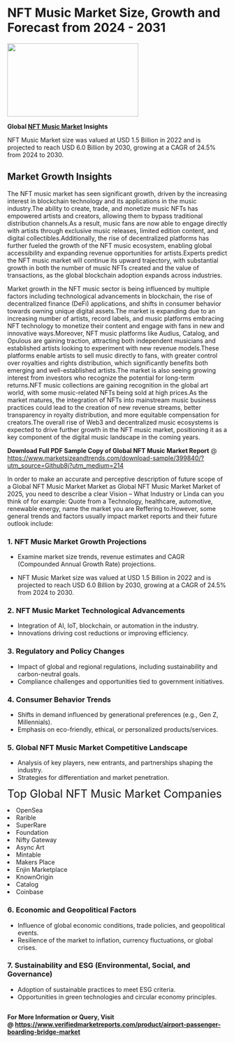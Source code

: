 <H1>NFT Music Market Size, Growth and Forecast from 2024 - 2031</H1><img class="aligncenter size-medium wp-image-584254" src="https://thirdeyenews.in/wp-content/uploads/2024/09/Global-Market-Research-300x168.jpeg" alt="" width="300" height="168" /><p><strong>Global&nbsp;<a href="https://www.marketsizeandtrends.com/download-sample/399840/?utm_source=Github8j?utm_medium=214">NFT Music Market</a> Insights</strong></p><p>NFT Music Market size was valued at USD 1.5 Billion in 2022 and is projected to reach USD 6.0 Billion by 2030, growing at a CAGR of 24.5% from 2024 to 2030.</p><p><h2>Market Growth Insights</h2> <p>The NFT music market has seen significant growth, driven by the increasing interest in blockchain technology and its applications in the music industry.The ability to create, trade, and monetize music NFTs has empowered artists and creators, allowing them to bypass traditional distribution channels.As a result, music fans are now able to engage directly with artists through exclusive music releases, limited edition content, and digital collectibles.Additionally, the rise of decentralized platforms has further fueled the growth of the NFT music ecosystem, enabling global accessibility and expanding revenue opportunities for artists.Experts predict the NFT music market will continue its upward trajectory, with substantial growth in both the number of music NFTs created and the value of transactions, as the global blockchain adoption expands across industries.</p> <p>Market growth in the NFT music sector is being influenced by multiple factors including technological advancements in blockchain, the rise of decentralized finance (DeFi) applications, and shifts in consumer behavior towards owning unique digital assets.The market is expanding due to an increasing number of artists, record labels, and music platforms embracing NFT technology to monetize their content and engage with fans in new and innovative ways.Moreover, NFT music platforms like Audius, Catalog, and Opulous are gaining traction, attracting both independent musicians and established artists looking to experiment with new revenue models.These platforms enable artists to sell music directly to fans, with greater control over royalties and rights distribution, which significantly benefits both emerging and well-established artists.The market is also seeing growing interest from investors who recognize the potential for long-term returns.NFT music collections are gaining recognition in the global art world, with some music-related NFTs being sold at high prices.As the market matures, the integration of NFTs into mainstream music business practices could lead to the creation of new revenue streams, better transparency in royalty distribution, and more equitable compensation for creators.The overall rise of Web3 and decentralized music ecosystems is expected to drive further growth in the NFT music market, positioning it as a key component of the digital music landscape in the coming years.</p> <p><span class=""><strong>Download Full PDF Sample Copy of Global NFT Music Market Report</strong> @ <a href="https://www.marketsizeandtrends.com/download-sample/399840/?utm_source=Github8j?utm_medium=214" target="_blank">https://www.marketsizeandtrends.com/download-sample/399840/?utm_source=Github8j?utm_medium=214</a></span></p><p>In order to make an accurate and perceptive description of future scope of a Global&nbsp;NFT Music Market Market as Global&nbsp;NFT Music Market Market of 2025, you need to describe a clear Vision &ndash; What Industry or Linda can you think of for example: Quote from a Technology, healthcare, automotive, renewable energy, name the market you are Reffering to.However, some general trends and factors usually impact market reports and their future outlook include:</p><h3>1.&nbsp;<strong>NFT Music Market Growth Projections</strong></h3><ul><li>Examine market size trends, revenue estimates and CAGR (Compounded Annual Growth Rate) projections.</li><li><p>NFT Music Market size was valued at USD 1.5 Billion in 2022 and is projected to reach USD 6.0 Billion by 2030, growing at a CAGR of 24.5% from 2024 to 2030.</p></li></ul><h3>2.&nbsp;<strong>NFT Music Market Technological Advancements</strong></h3><ul><li>Integration of AI, IoT, blockchain, or automation in the industry.</li><li>Innovations driving cost reductions or improving efficiency.</li></ul><h3>3.&nbsp;<strong>Regulatory and Policy Changes</strong></h3><ul><li>Impact of global and regional regulations, including sustainability and carbon-neutral goals.</li><li>Compliance challenges and opportunities tied to government initiatives.</li></ul><h3>4.&nbsp;<strong>Consumer Behavior Trends</strong></h3><ul><li>Shifts in demand influenced by generational preferences (e.g., Gen Z, Millennials).</li><li>Emphasis on eco-friendly, ethical, or personalized products/services.</li></ul><h3>5.&nbsp;<strong>Global NFT Music Market Competitive Landscape</strong></h3><ul><li>Analysis of key players, new entrants, and partnerships shaping the industry.</li><li>Strategies for differentiation and market penetration.</li></ul><p data-pm-slice="1 1 []"><span style="color: inherit; font-family: inherit; font-size: 25px;">Top Global NFT Music Market Companies</span></p><div class="" data-test-id=""><p><li>OpenSea</li><li> Rarible</li><li> SuperRare</li><li> Foundation</li><li> Nifty Gateway</li><li> Async Art</li><li> Mintable</li><li> Makers Place</li><li> Enjin Marketplace</li><li> KnownOrigin</li><li> Catalog</li><li> Coinbase</li></p></div><h3>6.&nbsp;<strong>Economic and Geopolitical Factors</strong></h3><ul><li>Influence of global economic conditions, trade policies, and geopolitical events.</li><li>Resilience of the market to inflation, currency fluctuations, or global crises.</li></ul><h3>7.&nbsp;<strong>Sustainability and ESG (Environmental, Social, and Governance)</strong></h3><ul><li>Adoption of sustainable practices to meet ESG criteria.</li><li>Opportunities in green technologies and circular economy principles.</li></ul><h2><strong style="font-size: 14px;">For More Information or Query, Visit @&nbsp;</strong><a style="background-color: #ffffff; font-size: 14px;" href="https://www.marketsizeandtrends.com/report/nft-music-market/" target="_blank">https://www.verifiedmarketreports.com/product/airport-passenger-boarding-bridge-market</a></h2>